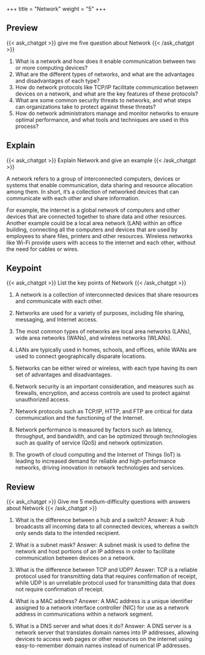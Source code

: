 +++
title = "Network"
weight = "5"
+++
## Preview
{{< ask_chatgpt >}}
give me five question about Network
{{< /ask_chatgpt >}}

1. What is a network and how does it enable communication between two or more computing devices?
2. What are the different types of networks, and what are the advantages and disadvantages of each type?
3. How do network protocols like TCP/IP facilitate communication between devices on a network, and what are the key features of these protocols?
4. What are some common security threats to networks, and what steps can organizations take to protect against these threats?
5. How do network administrators manage and monitor networks to ensure optimal performance, and what tools and techniques are used in this process?   

## Explain
{{< ask_chatgpt >}}
Explain Network and give an example
{{< /ask_chatgpt >}}

A network refers to a group of interconnected computers, devices or systems that enable communication, data sharing and resource allocation among them. In short, it’s a collection of networked devices that can communicate with each other and share information.

For example, the internet is a global network of computers and other devices that are connected together to share data and other resources. Another example could be a local area network (LAN) within an office building, connecting all the computers and devices that are used by employees to share files, printers and other resources. Wireless networks like Wi-Fi provide users with access to the internet and each other, without the need for cables or wires.   

## Keypoint
{{< ask_chatgpt >}}
List the key points of Network
{{< /ask_chatgpt >}}

1. A network is a collection of interconnected devices that share resources and communicate with each other.

2. Networks are used for a variety of purposes, including file sharing, messaging, and Internet access.

3. The most common types of networks are local area networks (LANs), wide area networks (WANs), and wireless networks (WLANs).

4. LANs are typically used in homes, schools, and offices, while WANs are used to connect geographically disparate locations.

5. Networks can be either wired or wireless, with each type having its own set of advantages and disadvantages.

6. Network security is an important consideration, and measures such as firewalls, encryption, and access controls are used to protect against unauthorized access.

7. Network protocols such as TCP/IP, HTTP, and FTP are critical for data communication and the functioning of the Internet.

8. Network performance is measured by factors such as latency, throughput, and bandwidth, and can be optimized through technologies such as quality of service (QoS) and network optimization.

9. The growth of cloud computing and the Internet of Things (IoT) is leading to increased demand for reliable and high-performance networks, driving innovation in network technologies and services.   

## Review
{{< ask_chatgpt >}}
Give me 5 medium-difficulty questions with answers about Network
{{< /ask_chatgpt >}}

1. What is the difference between a hub and a switch?
Answer: A hub broadcasts all incoming data to all connected devices, whereas a switch only sends data to the intended recipient.

2. What is a subnet mask?
Answer: A subnet mask is used to define the network and host portions of an IP address in order to facilitate communication between devices on a network.

3. What is the difference between TCP and UDP?
Answer: TCP is a reliable protocol used for transmitting data that requires confirmation of receipt, while UDP is an unreliable protocol used for transmitting data that does not require confirmation of receipt.

4. What is a MAC address?
Answer: A MAC address is a unique identifier assigned to a network interface controller (NIC) for use as a network address in communications within a network segment.

5. What is a DNS server and what does it do?
Answer: A DNS server is a network server that translates domain names into IP addresses, allowing devices to access web pages or other resources on the internet using easy-to-remember domain names instead of numerical IP addresses.   

